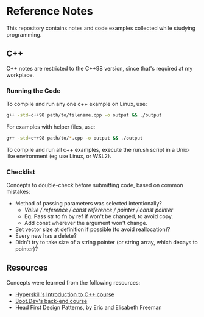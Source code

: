 # Reference Notes

This repository contains notes and code examples collected while studying programming.


## C++
C++ notes are restricted to the C++98 version, since that's required at my workplace.

### Running the Code
To compile and run any one c++ example on Linux, use:
```bash
g++ -std=c++98 path/to/filename.cpp -o output && ./output
```
For examples with helper files, use:
```bash
g++ -std=c++98 path/to/*.cpp -o output && ./output
```
To compile and run all c++ examples, execute the run.sh script in a Unix-like environment (eg use Linux, or WSL2).

### Checklist
Concepts to double-check before submitting code, based on common mistakes:
- Method of passing parameters was selected intentionally?
  - _Value / reference / const reference / pointer / const pointer_
  - Eg. Pass str to fn by ref if won't be changed, to avoid copy.
  - Add const wherever the argument won't change.
- Set vector size at definition if possible (to avoid reallocation)?
- Every new has a delete?
- Didn't try to take size of a string pointer (or string array, which decays to pointer)?


## Resources
Concepts were learned from the following resources:

- [Hyperskill's Introduction to C++ course](https://hyperskill.org/courses/74-introduction-to-c)
- [Boot.Dev's back-end course](https://www.boot.dev/tracks/backend)
- Head First Design Patterns, by Eric and Elisabeth Freeman
